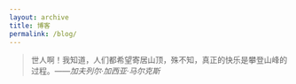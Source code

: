 ```yaml
---
layout: archive
title: 博客
permalink: /blog/
---
```

> 世人啊！我知道，人们都希望寄居山顶，殊不知，真正的快乐是攀登山峰的过程。*——加夫列尔·加西亚·马尔克斯*